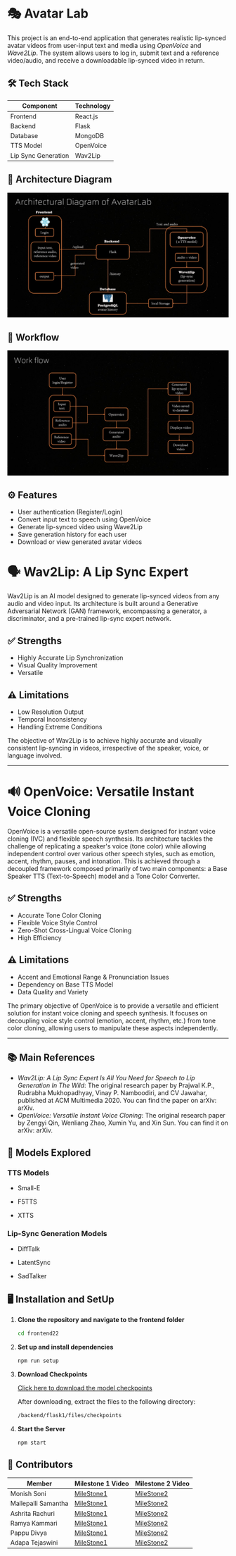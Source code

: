 # 🎭 Avatar Lab
This project is an end-to-end application that generates realistic lip-synced avatar videos from user-input text and media using *OpenVoice* and *Wave2Lip*. The system allows users to log in, submit text and a reference video/audio, and receive a downloadable lip-synced video in return.
## 🛠 Tech Stack

| Component              | Technology         |
|------------------------|--------------------|
| Frontend               | React.js           |
| Backend                | Flask              |
| Database               | MongoDB            |
| TTS Model              | OpenVoice          |
| Lip Sync Generation    | Wav2Lip          |
## 🧩 Architecture Diagram
![Architecture Diagram](assets/architecture.jpeg)
## 🔄 Workflow
![Workflow](assets/workflow.jpeg)
## ⚙ Features

-  User authentication (Register/Login)
-  Convert input text to speech using OpenVoice
-  Generate lip-synced video using Wave2Lip
-  Save generation history for each user
-  Download or view generated avatar videos
  
# 🗣 Wav2Lip: A Lip Sync Expert

Wav2Lip is an AI model designed to generate lip-synced videos from any audio and video input. Its architecture is built around a Generative Adversarial Network (GAN) framework, encompassing a generator, a discriminator, and a pre-trained lip-sync expert network.

## ✅ Strengths
- Highly Accurate Lip Synchronization
- Visual Quality Improvement
- Versatile

## ⚠ Limitations
- Low Resolution Output
- Temporal Inconsistency
- Handling Extreme Conditions

The objective of Wav2Lip is to achieve highly accurate and visually consistent lip-syncing in videos, irrespective of the speaker, voice, or language involved.

---

# 🔊 OpenVoice: Versatile Instant Voice Cloning

OpenVoice is a versatile open-source system designed for instant voice cloning (IVC) and flexible speech synthesis. Its architecture tackles the challenge of replicating a speaker's voice (tone color) while allowing independent control over various other speech styles, such as emotion, accent, rhythm, pauses, and intonation. This is achieved through a decoupled framework composed primarily of two main components: a Base Speaker TTS (Text-to-Speech) model and a Tone Color Converter.

## ✅ Strengths
- Accurate Tone Color Cloning
- Flexible Voice Style Control
- Zero-Shot Cross-Lingual Voice Cloning
- High Efficiency

## ⚠ Limitations
- Accent and Emotional Range & Pronunciation Issues
- Dependency on Base TTS Model
- Data Quality and Variety

The primary objective of OpenVoice is to provide a versatile and efficient solution for instant voice cloning and speech synthesis. It focuses on decoupling voice style control (emotion, accent, rhythm, etc.) from tone color cloning, allowing users to manipulate these aspects independently.

---
## 📚 Main References
- *Wav2Lip: A Lip Sync Expert Is All You Need for Speech to Lip Generation In The Wild*: The original research paper by Prajwal K.P., Rudrabha Mukhopadhyay, Vinay P. Namboodiri, and CV Jawahar, published at ACM Multimedia 2020. You can find the paper on arXiv: arXiv.
- *OpenVoice: Versatile Instant Voice Cloning*: The original research paper by Zengyi Qin, Wenliang Zhao, Xumin Yu, and Xin Sun. You can find it on arXiv: arXiv.

## 🧪 Models Explored
### TTS Models
- Small-E

- F5TTS

- XTTS

### Lip-Sync Generation Models
- DiffTalk

- LatentSync

- SadTalker

## 🖥 Installation and SetUp
1. **Clone the repository and navigate to the frontend folder**
     ```bash
     cd frontend22

2. **Set up and install dependencies**

   ```bash
   npm run setup

3. **Download Checkpoints**

   [Click here to download the model checkpoints](https://drive.google.com/drive/folders/1qVSyMyBpvr71MMoA8WhG4KPUVbT1UwVc?usp=drive_link)

   After downloading, extract the files to the following directory:
   ```bash
   /backend/flask1/files/checkpoints

4. **Start the Server**
   ```bash
   npm start
   
## 👥 Contributors
| Member           | Milestone 1 Video                                 | Milestone 2 Video                                 |
|------------------|---------------------------------------------------|---------------------------------------------------|
| Monish Soni    | [MileStone1](https://drive.google.com/file/d/1SIm4n1pAo_QOwA3u1v1srL46eauqUReK/view?usp=sharing)      | [MileStone2](https://drive.google.com/file/d/1mVQqmrW1qATUpR7zkHBtforh22FGTLli/view?usp=sharing)      |
| Mallepalli Samantha    | [MileStone1](https://drive.google.com/file/d/1yr50cDtmlmXch4ukYI8h_8SBMp-0lO77/view?usp=sharing)     | [MileStone2](https://drive.google.com/file/d/1slFB_5cb4sD7N_auxJemPFWJyZz3BQ4Z/view?usp=sharing)     |
| Ashrita Rachuri  | [MileStone1](https://drive.google.com/file/d/13iCnueiFYvlzmlH0AA9lo9atG_CfdKfy/view?usp=sharing)      | [MileStone2](https://drive.google.com/file/d/148cORJ8Ksr3HSDAWWipCWMNjpHpnVtcX/view?usp=sharing)     |
| Ramya Kammari    | [MileStone1](https://drive.google.com/file/d/1o_Ci1splZyYGVQIfXHr1f5VgNHtQ2CVr/view?pli=1)      | [MileStone2](https://drive.google.com/file/d/1bPQCRn7Rd8aLMBh5orxM0TvxTgtbiLT1/view)      |
| Pappu Divya    | [MileStone1](https://drive.google.com/file/d/1nhcGnbqXa5KPkBSTZeDrsMRE_tCdnCoa/view)      | [MileStone2](https://drive.google.com/file/d/1QENFxiYIlZwbMnz4gNLglhnpr-3t0IY_/view?usp=sharing)      |
| Adapa Tejaswini    | [MileStone1](https://drive.google.com/file/d/1C1S6g3eoI6XRHf51DwNH5shvc3xW0AnW/view)      | [MileStone2](https://www.youtube.com/watch?v=dYu_hTikluM)      |
